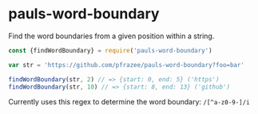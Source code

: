 # pauls-word-boundary

Find the word boundaries from a given position within a string.

```js
const {findWordBoundary} = require('pauls-word-boundary')

var str = 'https://github.com/pfrazee/pauls-word-boundary?foo=bar'

findWordBoundary(str, 2) // => {start: 0, end: 5} ('https')
findWordBoundary(str, 10) // => {start: 8, end: 13} ('github')
```

Currently uses this regex to determine the word boundary: `/[^a-z0-9-]/i`